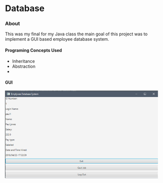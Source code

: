 # Database

### About 
This was my final for my Java class the main goal of this project was to implement a GUI based employee database system. 

#### Programing Concepts Used
* Inheritance
* Abstraction
* 


#### GUI
![alt text](screenshots/empscene.PNG)
